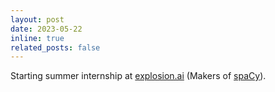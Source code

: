 ```yaml
---
layout: post
date: 2023-05-22
inline: true
related_posts: false
---
```


Starting summer internship at [explosion.ai](https://explosion.ai/) (Makers of [spaCy](https://spacy.io/)).
